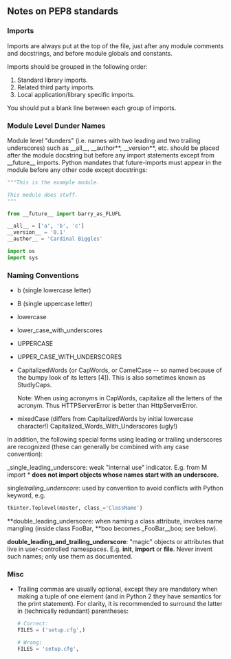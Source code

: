 ## **Notes on PEP8 standards**

### **Imports**

Imports are always put at the top of the file, just after any module comments and docstrings, and before module globals and constants.

Imports should be grouped in the following order:

1. Standard library imports.
2. Related third party imports.
3. Local application/library specific imports.

You should put a blank line between each group of imports.

### **Module Level Dunder Names**

Module level "dunders" (i.e. names with two leading and two trailing underscores) such as \_\_all\_\_, \_\_author**, \_\_version**, etc. should be placed after the module docstring but before any import statements except from \_\_future\_\_ imports. Python mandates that future-imports must appear in the module before any other code except docstrings:

```python
"""This is the example module.

This module does stuff.
"""

from __future__ import barry_as_FLUFL

__all__ = ['a', 'b', 'c']
__version__ = '0.1'
__author__ = 'Cardinal Biggles'

import os
import sys

```

### **Naming Conventions**

- b (single lowercase letter)

- B (single uppercase letter)

- lowercase

- lower_case_with_underscores

- UPPERCASE

- UPPER_CASE_WITH_UNDERSCORES

- CapitalizedWords (or CapWords, or CamelCase -- so named because of the bumpy look of its letters [4]). This is also sometimes known as StudlyCaps.

  Note: When using acronyms in CapWords, capitalize all the letters of the acronym. Thus HTTPServerError is better than HttpServerError.

- mixedCase (differs from CapitalizedWords by initial lowercase character!)
  Capitalized_Words_With_Underscores (ugly!)

In addition, the following special forms using leading or trailing underscores are recognized (these can generally be combined with any case convention):

\_single_leading_underscore: weak "internal use" indicator. E.g. from M import \* **does not import objects whose names start with an underscore.**

single*trailing_underscore*: used by convention to avoid conflicts with Python keyword, e.g.

```python
tkinter.Toplevel(master, class_='ClassName')
```

**double_leading_underscore: when naming a class attribute, invokes name mangling (inside class FooBar, **boo becomes \_FooBar\_\_boo; see below).

**double_leading_and_trailing_underscore**: "magic" objects or attributes that live in user-controlled namespaces. E.g. **init**, **import** or **file**. Never invent such names; only use them as documented.

### **Misc**

- Trailing commas are usually optional, except they are mandatory when making a tuple of one element (and in Python 2 they have semantics for the print statement). For clarity, it is recommended to surround the latter in (technically redundant) parentheses:

  ```python
  # Correct:
  FILES = ('setup.cfg',)

  # Wrong:
  FILES = 'setup.cfg',
  ```
